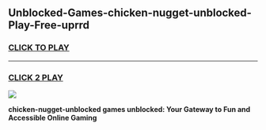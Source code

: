
## Unblocked-Games-chicken-nugget-unblocked-Play-Free-uprrd
<h3>
<a href="https://premium76.site?title=chicken-nugget-unblocked&ref=10A">CLICK TO PLAY</a></h3>
<hr>

<h3>
<a href="https://premium76.site?title=chicken-nugget-unblocked&ref=10A">CLICK 2 PLAY</a>
  
</h3>

<a href="https://premium76.site?title=chicken-nugget-unblocked&ref=10A"><img src="https://clearcache.store/games.png"></a>


**chicken-nugget-unblocked games unblocked: Your Gateway to Fun and Accessible Online Gaming**
